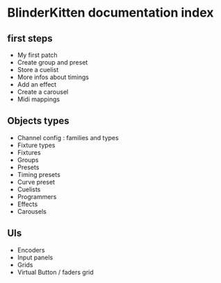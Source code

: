 # BlinderKitten documentation index

## first steps

- My first patch
- Create group and preset
- Store a cuelist
- More infos about timings
- Add an effect
- Create a carousel
- Midi mappings

## Objects types
- Channel config : families and types
- Fixture types
- Fixtures
- Groups
- Presets
- Timing presets
- Curve preset
- Cuelists
- Programmers
- Effects
- Carousels

## UIs
- Encoders
- Input panels
- Grids
- Virtual Button / faders grid
